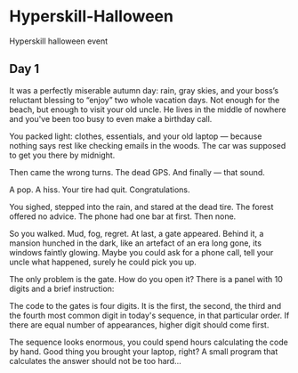 # Hyperskill-Halloween
Hyperskill halloween event
## Day 1
It was a perfectly miserable autumn day: rain, gray skies, and your boss’s reluctant blessing to “enjoy” two whole vacation days. Not enough for the beach, but enough to visit your old uncle. He lives in the middle of nowhere and you've been too busy to even make a birthday call.

You packed light: clothes, essentials, and your old laptop — because nothing says rest like checking emails in the woods. The car was supposed to get you there by midnight.

Then came the wrong turns. The dead GPS. And finally — that sound.

A pop. A hiss. Your tire had quit. Congratulations.

You sighed, stepped into the rain, and stared at the dead tire. The forest offered no advice. The phone had one bar at first. Then none.

So you walked. Mud, fog, regret. At last, a gate appeared. Behind it, a mansion hunched in the dark, like an artefact of an era long gone, its windows faintly glowing. Maybe you could ask for a phone call, tell your uncle what happened, surely he could pick you up.

The only problem is the gate. How do you open it? There is a panel with 10 digits and a brief instruction:

The code to the gates is four digits. It is the first, the second, the third and the fourth most common digit in today's sequence, in that particular order. If there are equal number of appearances, higher digit should come first.

The sequence looks enormous, you could spend hours calculating the code by hand. Good thing you brought your laptop, right? A small program that calculates the answer should not be too hard...
